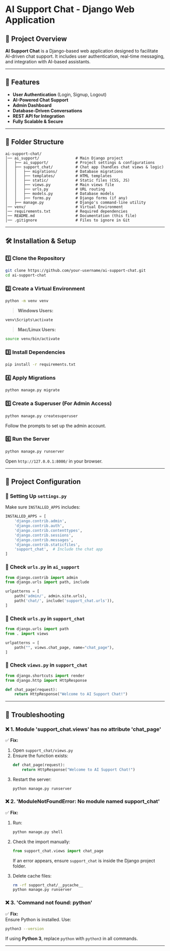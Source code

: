 
# AI Support Chat - Django Web Application

## 📌 Project Overview
**AI Support Chat** is a Django-based web application designed to facilitate AI-driven chat support. It includes user authentication, real-time messaging, and integration with AI-based assistants.

---

## 🚀 Features
- **User Authentication** (Login, Signup, Logout)
- **AI-Powered Chat Support**
- **Admin Dashboard**
- **Database-Driven Conversations**
- **REST API for Integration**
- **Fully Scalable & Secure**

---

## 📁 Folder Structure
```
ai-support-chat/
│── ai_support/                # Main Django project
│   ├── ai_support/            # Project settings & configurations
│   ├── support_chat/          # Chat app (handles chat views & logic)
│   │   ├── migrations/        # Database migrations
│   │   ├── templates/         # HTML templates
│   │   ├── static/            # Static files (CSS, JS)
│   │   ├── views.py           # Main views file
│   │   ├── urls.py            # URL routing
│   │   ├── models.py          # Database models
│   │   ├── forms.py           # Django forms (if any)
│   ├── manage.py              # Django's command-line utility
│── venv/                      # Virtual Environment
│── requirements.txt           # Required dependencies
│── README.md                  # Documentation (this file)
│── .gitignore                 # Files to ignore in Git
```

---

## 🛠️ Installation & Setup

### 1️⃣ **Clone the Repository**
```bash
git clone https://github.com/your-username/ai-support-chat.git
cd ai-support-chat
```

### 2️⃣ **Create a Virtual Environment**
```bash
python -m venv venv
```
> **Windows Users:**  
```bash
venv\Scripts\activate
```
> **Mac/Linux Users:**  
```bash
source venv/bin/activate
```

### 3️⃣ **Install Dependencies**
```bash
pip install -r requirements.txt
```

### 4️⃣ **Apply Migrations**
```bash
python manage.py migrate
```

### 5️⃣ **Create a Superuser (For Admin Access)**
```bash
python manage.py createsuperuser
```
Follow the prompts to set up the admin account.

### 6️⃣ **Run the Server**
```bash
python manage.py runserver
```
Open `http://127.0.0.1:8000/` in your browser.

---

## 🔗 **Project Configuration**

### 🔹 **Setting Up `settings.py`**
Make sure `INSTALLED_APPS` includes:
```python
INSTALLED_APPS = [
    'django.contrib.admin',
    'django.contrib.auth',
    'django.contrib.contenttypes',
    'django.contrib.sessions',
    'django.contrib.messages',
    'django.contrib.staticfiles',
    'support_chat',  # Include the chat app
]
```

### 🔹 **Check `urls.py` in `ai_support`**
```python
from django.contrib import admin
from django.urls import path, include

urlpatterns = [
    path('admin/', admin.site.urls),
    path('chat/', include('support_chat.urls')),
]
```

### 🔹 **Check `urls.py` in `support_chat`**
```python
from django.urls import path
from . import views

urlpatterns = [
    path("", views.chat_page, name="chat_page"),
]
```

### 🔹 **Check `views.py` in `support_chat`**
```python
from django.shortcuts import render
from django.http import HttpResponse

def chat_page(request):
    return HttpResponse("Welcome to AI Support Chat!")
```

---

## 🔄 **Troubleshooting**

### ❌ **1. Module 'support_chat.views' has no attribute 'chat_page'**
✅ **Fix:**
1. Open `support_chat/views.py`
2. Ensure the function exists:
   ```python
   def chat_page(request):
       return HttpResponse("Welcome to AI Support Chat!")
   ```
3. Restart the server:
   ```bash
   python manage.py runserver
   ```

### ❌ **2. 'ModuleNotFoundError: No module named support_chat'**
✅ **Fix:**
1. Run:
   ```bash
   python manage.py shell
   ```
2. Check the import manually:
   ```python
   from support_chat.views import chat_page
   ```
   If an error appears, ensure `support_chat` is inside the Django project folder.

3. Delete cache files:
   ```bash
   rm -rf support_chat/__pycache__
   python manage.py runserver
   ```

### ❌ **3. 'Command not found: python'**
✅ **Fix:**  
Ensure Python is installed. Use:
```bash
python3 --version
```
If using **Python 3**, replace `python` with `python3` in all commands.

---


